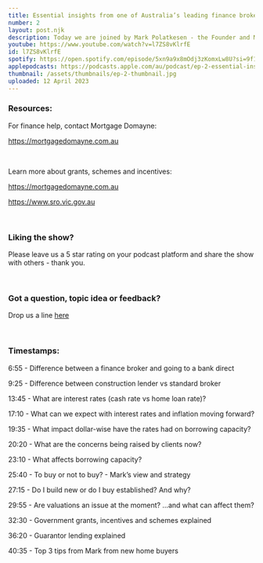 ```yaml
---
title: Essential insights from one of Australia’s leading finance brokers
number: 2
layout: post.njk
description: Today we are joined by Mark Polatkesen - the Founder and Managing Director of Mortgage Domayne. Mark is one of Australia’s leading finance brokers and has settled over 1.5 billion dollars in loans during his career so far. In this episode, you’ll learn about all-things finance when it comes to new home construction. We cover a range of topics around finance brokers vs going direct to banks, interest rates, inflation, what affects borrowing capacity and ultimately find out whether Mark thinks now is a good time to buy including his top 3 tips to finish off the episode.
youtube: https://www.youtube.com/watch?v=l7ZS8vKlrfE
id: l7ZS8vKlrfE
spotify: https://open.spotify.com/episode/5xn9a9x8mOdj3zKomxLw8U?si=9f1792ae716d4eff
applepodcasts: https://podcasts.apple.com/au/podcast/ep-2-essential-insights-from-one-of-australias/id1681936589?i=1000608529204
thumbnail: /assets/thumbnails/ep-2-thumbnail.jpg
uploaded: 12 April 2023
---
```

### Resources:  
For finance help, contact Mortgage Domayne:

https://mortgagedomayne.com.au

<br>

Learn more about grants, schemes and incentives:

https://mortgagedomayne.com.au

https://www.sro.vic.gov.au

<br>

### Liking the show?
Please leave us a 5 star rating on your podcast platform and share the show with others - thank you.

<br>

### Got a question, topic idea or feedback?
Drop us a line <a href="/contact" id="contact-us" target="_blank">here</a>

<br>

### Timestamps:
6:55 - Difference between a finance broker and going to a bank direct

9:25 - Difference between construction lender vs standard broker

13:45 - What are interest rates (cash rate vs home loan rate)?

17:10 - What can we expect with interest rates and inflation moving forward? 

19:35 - What impact dollar-wise have the rates had on borrowing capacity?

20:20 - What are the concerns being raised by clients now?

23:10 - What affects borrowing capacity? 

25:40 - To buy or not to buy? - Mark’s view and strategy 

27:15 - Do I build new or do I buy established? And why?

29:55 - Are valuations an issue at the moment? …and what can affect them?

32:30 - Government grants, incentives and schemes explained

36:20 - Guarantor lending explained 

40:35 - Top 3 tips from Mark from new home buyers